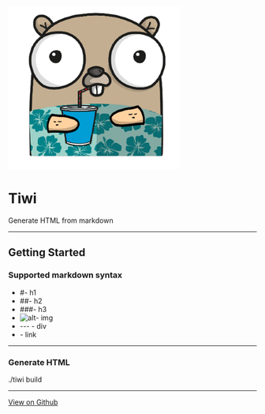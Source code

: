
![tiwi](https://raw.githubusercontent.com/EdwinWalela/tiwi/main/docs/tiwi-mini.png)

# Tiwi

Generate HTML from markdown

---

## Getting Started

### Supported markdown syntax

- #- h1
- ##- h2 
- ###- h3
- ![alt](src)- img
- --- - div
- []() - link

---

### Generate HTML

./tiwi build

---


[View on Github](https://github.com/EdwinWalela/tiwi)
	